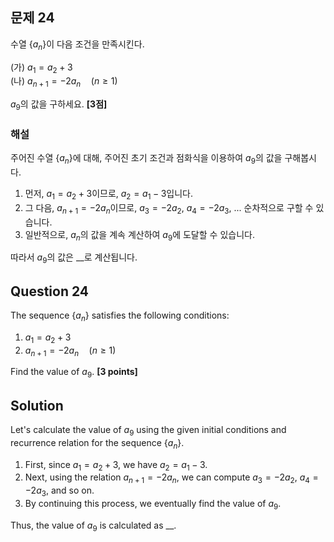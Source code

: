 ## 문제 24
수열 $\{a_n\}$이 다음 조건을 만족시킨다. 

(가) $a_1 = a_2 + 3$  
(나) $a_{n+1} = -2a_n \quad (n \geq 1)$  

$a_9$의 값을 구하세요. **[3점]**

### 해설
주어진 수열 $\{a_n\}$에 대해, 주어진 초기 조건과 점화식을 이용하여 $a_9$의 값을 구해봅시다.

1. 먼저, $a_1 = a_2 + 3$이므로, $a_2 = a_1 - 3$입니다.
2. 그 다음, $a_{n+1} = -2a_n$이므로, $a_3 = -2a_2$, $a_4 = -2a_3$, ... 순차적으로 구할 수 있습니다.
3. 일반적으로, $a_n$의 값을 계속 계산하여 $a_9$에 도달할 수 있습니다.

따라서 $a_9$의 값은 __로 계산됩니다.

## Question 24
The sequence $\{a_n\}$ satisfies the following conditions:

1. $a_1 = a_2 + 3$  
2. $a_{n+1} = -2a_n \quad (n \geq 1)$  

Find the value of $a_9$. **[3 points]**

## Solution
Let's calculate the value of $a_9$ using the given initial conditions and recurrence relation for the sequence $\{a_n\}$.

1. First, since $a_1 = a_2 + 3$, we have $a_2 = a_1 - 3$.
2. Next, using the relation $a_{n+1} = -2a_n$, we can compute $a_3 = -2a_2$, $a_4 = -2a_3$, and so on.
3. By continuing this process, we eventually find the value of $a_9$.

Thus, the value of $a_9$ is calculated as __.
